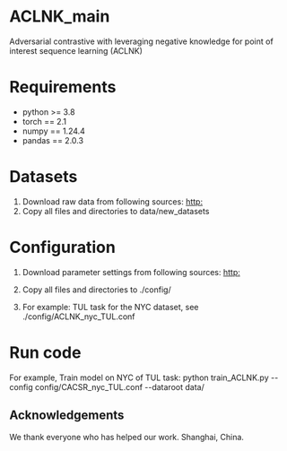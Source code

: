 # ACLNK_main
Adversarial contrastive with leveraging negative knowledge for point of interest sequence learning (ACLNK)

# Requirements
* python >= 3.8
* torch == 2.1
* numpy == 1.24.4
* pandas == 2.0.3

# Datasets
1. Download raw data from following sources:
   [http:](https://drive.google.com/)
2. Copy all files and directories to data/new_datasets

# Configuration
1. Download parameter settings from following sources:
   [http:](https://drive.google.com/)

2. Copy all files and directories to ./config/
   
3. For example:
   TUL task for the NYC dataset, see ./config/ACLNK_nyc_TUL.conf

# Run code
   For example, Train model on NYC of TUL task: 
   python train_ACLNK.py --config config/CACSR_nyc_TUL.conf --dataroot data/

## Acknowledgements
We thank everyone who has helped our work.
Shanghai, China. 


